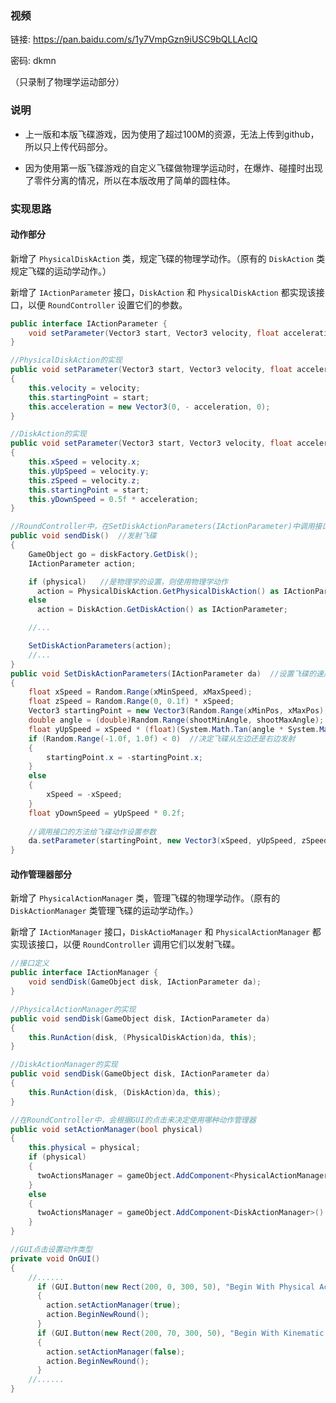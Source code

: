 ### 视频

链接: https://pan.baidu.com/s/1y7VmpGzn9iUSC9bQLLAcIQ 

密码: dkmn

（只录制了物理学运动部分）



### 说明

- 上一版和本版飞碟游戏，因为使用了超过100M的资源，无法上传到github，所以只上传代码部分。


- 因为使用第一版飞碟游戏的自定义飞碟做物理学运动时，在爆炸、碰撞时出现了零件分离的情况，所以在本版改用了简单的圆柱体。



### 实现思路

#### 动作部分

新增了 ```PhysicalDiskAction``` 类，规定飞碟的物理学动作。（原有的 ```DiskAction``` 类规定飞碟的运动学动作。）

新增了 ```IActionParameter``` 接口，```DiskAction``` 和 ```PhysicalDiskAction```  都实现该接口，以便 ```RoundController``` 设置它们的参数。

```c#
public interface IActionParameter {
    void setParameter(Vector3 start, Vector3 velocity, float acceleration);
}

//PhysicalDiskAction的实现
public void setParameter(Vector3 start, Vector3 velocity, float acceleration)
{
    this.velocity = velocity;
    this.startingPoint = start;
    this.acceleration = new Vector3(0, - acceleration, 0);
}

//DiskAction的实现
public void setParameter(Vector3 start, Vector3 velocity, float acceleration)
{
    this.xSpeed = velocity.x;
    this.yUpSpeed = velocity.y;
    this.zSpeed = velocity.z;
    this.startingPoint = start;
    this.yDownSpeed = 0.5f * acceleration;
}

//RoundController中，在SetDiskActionParameters(IActionParameter)中调用接口的方法
public void sendDisk()  //发射飞碟
{
    GameObject go = diskFactory.GetDisk();
    IActionParameter action;

    if (physical)	//是物理学的设置，则使用物理学动作
      action = PhysicalDiskAction.GetPhysicalDiskAction() as IActionParameter;
    else
      action = DiskAction.GetDiskAction() as IActionParameter;

    //...

    SetDiskActionParameters(action);
    //...
}
public void SetDiskActionParameters(IActionParameter da)  //设置飞碟的速度、发射仰角等参数
{
    float xSpeed = Random.Range(xMinSpeed, xMaxSpeed);
    float zSpeed = Random.Range(0, 0.1f) * xSpeed;
    Vector3 startingPoint = new Vector3(Random.Range(xMinPos, xMaxPos), 0, zPos);
    double angle = (double)Random.Range(shootMinAngle, shootMaxAngle);
    float yUpSpeed = xSpeed * (float)(System.Math.Tan(angle * System.Math.PI / 180));
    if (Random.Range(-1.0f, 1.0f) < 0)  //决定飞碟从左边还是右边发射
    {
      	startingPoint.x = -startingPoint.x;
    }
    else
    {
      	xSpeed = -xSpeed;
    }
    float yDownSpeed = yUpSpeed * 0.2f;
    
  	//调用接口的方法给飞碟动作设置参数
    da.setParameter(startingPoint, new Vector3(xSpeed, yUpSpeed, zSpeed), yDownSpeed);
}
```



#### 动作管理器部分

新增了 ```PhysicalActionManager``` 类，管理飞碟的物理学动作。（原有的 ```DiskActionManager``` 类管理飞碟的运动学动作。）

新增了 ```IActionManager``` 接口，```DiskActioManager``` 和 ```PhysicalActionManager```  都实现该接口，以便 ```RoundController``` 调用它们以发射飞碟。

```c#
//接口定义
public interface IActionManager {
    void sendDisk(GameObject disk, IActionParameter da);
}

//PhysicalActionManager的实现
public void sendDisk(GameObject disk, IActionParameter da)
{
  	this.RunAction(disk, (PhysicalDiskAction)da, this);
}

//DiskActionManager的实现
public void sendDisk(GameObject disk, IActionParameter da)
{
  	this.RunAction(disk, (DiskAction)da, this);
}

//在RoundController中，会根据GUI的点击来决定使用哪种动作管理器
public void setActionManager(bool physical)
{
    this.physical = physical;
    if (physical)
    {
      twoActionsManager = gameObject.AddComponent<PhysicalActionManager>() as IActionManager;
    }
    else
    {
      twoActionsManager = gameObject.AddComponent<DiskActionManager>() as IActionManager;
    }
}

//GUI点击设置动作类型
private void OnGUI()
{
    //......
      if (GUI.Button(new Rect(200, 0, 300, 50), "Begin With Physical Action"))
      {
        action.setActionManager(true);
        action.BeginNewRound();
      }
      if (GUI.Button(new Rect(200, 70, 300, 50), "Begin With Kinematic Action"))
      {
        action.setActionManager(false);
        action.BeginNewRound();
      }
  	//......
}
```

